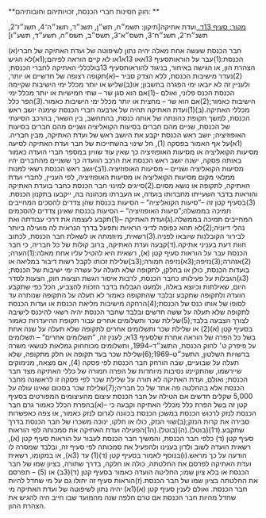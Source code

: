 **חוק חסינות חברי הכנסת, זכויותיהם וחובותיהם: **

[מקור: סעיף 13ד. ](https://he.wikisource.org/wiki/חוק_חסינות_חברי_הכנסת,_זכויותיהם_וחובותיהם#סעיף_13ד)
ועדת אתיקה[תיקון: תשמ״ח, תש״ן, תשנ״ד, תשנ״ה־4, תשנ״ז־2, תשנ״ח־2, תשנ״ח־3, תשס״א־3, תשס״ב, תשס״ה, תשע״ד, תשע״ו]

(א)חבר הכנסת שעשה אחת מאלה יהיה נתון לשיפוטה של ועדת האתיקה של חברי הכנסת:(1)עבר על הוראותסעיף 13אאו 13א1או לא קיים הוראה לפיהם;(1א)לא הגיש הצהרת הון, או הגישה באיחור, בניגוד להוראותסעיף 13בולכללי האתיקה לחברי הכנסת;(2)נעדר מישיבות הכנסת, ללא הצדק סביר –(א)תקופה רצופה של חדשיים או יותר, ולעניין זה לא יובאו ימי הפגרה בחשבון; או(ב)שליש או יותר מכלל ימי הישיבות שקיימה הכנסת הכנס פלוני, ואולם –(1)אם הוא סגן שר – שתי חמישיות או יותר מכלל ימי הישיבות כאמור;(2)אם הוא שר – מחצית או יותר מכלל ימי הישיבות כאמור.(3)הפר כלל מכללי האתיקה.(ב)(1)ועדת האתיקה תהיה של ארבעה חברי הכנסת שימנה יושב ראש הכנסת, למשך תקופת כהונתה של אותה כנסת, בהתחשב, בין השאר, בהרכב הסיעתי של הכנסת, שניים מהם חברים בסיעות הקואליציה ושניים מהם חברים בסיעות האופוזיציה; יושב ראש הכנסת יקבע את היושב ראש של ועדת האתיקה, מבין חבריה.(1א)על אף האמור בפסקה (1), חל שינוי בהשתייכות של חבר ועדת האתיקה לסיעה מסיעות הקואליציה או מסיעות האופוזיציה כך שאין עוד שוויון במספר חברי הועדה כאמור באותה פסקה, ישנה יושב ראש הכנסת את הרכב הוועדה כך ששניים מהחברים יהיו מסיעות הקואליציה ושניים – מסיעות האופוזיציה.(1ב)יושב ראש הכנסת רשאי למנות ממלאי מקום מסיעות הקואליציה או מסיעות האופוזיציה, לפי העניין, לחברי ועדת האתיקה, לתקופה או נושא מסוים.(2)סייגים למינוי חבר הכנסת כחבר בועדת האתיקה והוראות בדבר השעייתו מחברותו בועדה, או העברתו מכהונה בה, ייקבעו בתקנון הכנסת.(3)בסעיף קטן זה –”סיעות הקואליציה“ – הסיעות בכנסת שהן צדדים להסכים המחייבים תמיכה בממשלה;”סיעות האופוזיציה“ – הסיעות בכנסת שאינן צדדים להסכמים המחייבים תמיכה בממשלה.(ג)ועדת האתיקה –(1)תקבע לעצמה את דרכי עבודתה ואת נהלי דיוניה;(2)לא תהא כפופה לדיני הראיות ותפעל בדרך הנראית לה מועילה ביותר לבירור הקובלנות שיובאו לפניה.(3)רשאית, מיוזמתה או לשאלת חבר הכנסת, לכתוב חוות דעת בעניני אתיקה.(ד)קבעה ועדת האתיקה, ברוב קולות של כל חבריה, כי חבר הכנסת עבר על הוראות סעיף קטן (א), רשאית היא להטיל עליו אחת מאלה:(1)הערה;(2)אזהרה;(3)נזיפה;(3א)נזיפה חמורה;(3ב)שלילת זכותו לקבל רשות דיבור במליאה או בועדות הכנסת, כולן או בחלקן, לתקופה שלא תעלה על עשרה ימי ישיבות של הכנסת;(3ג)הגבלות על פעילותו כחבר הכנסת, לרבות איסור הגשת הצעות חוק, הצעות לסדר היום, שאילתות וכיוצא באלה, ולמעט הגבלות בדבר הזכות להצביע, הכל כפי שתקבע הועדה ולתקופה שתקבע ובלבד שהתקופה כאמור לא תעלה על התקופה שנותרה עד לסופו של אותו כנס של הכנסת;(4)הרחקה מישיבות מליאת הכנסת או ועדות הכנסת לתקופה שלא תעלה על ששה חדשים ובלבד שחבר הכנסת יהיה רשאי להיכנס לישיבה לצורך הצבעה בלבד;(5)שלילת שכר ותשלומים אחרים עבור תקופת ההיעדרות כאמור בסעיף קטן (א)(2) או שלילת שכר ותשלומים אחרים לתקופה שלא תעלה על שנה אחת בשל כל הפרה של הוראה אחרת שלסעיף 13א; לענין זה, ”תשלומים אחרים“ – תשלומים על פיפרק ט׳ לחוק הכנסת, התשנ״ד–1994, ותשלומים מכוחחוק גמלאות לנושאי משרה ברשויות השלטון, התשכ״ט–1969;(6)שלילת שכר בעד תקופה או חלק מתקופה, שלא תעלה על שבועיים, שבה הורחק חבר הכנסת לפי פסקה (4), אם מצאה, מנימוקים שיירשמו, שהתקיימו נסיבות מיוחדות של הפרה חמורה של כללי האתיקה מצד חבר הכנסת; ואולם, ועדת האתיקה לא תורה על שלילת שכר לפי פסקה זו לראשונה מחבר הכנסת אלא בהחלטה פה אחד של כל חבריה;(7)שלילת שכר בסכום שאינו עולה על 5,000 שקלים חדשים אם הטילה על חבר הכנסת עיצום מהעיצומים המפורטים בסעיף קטן זה בשל הפרת כלל מכללי האתיקה וקבעה כי –(א)בהפרת הכלל כאמור גרם חבר הכנסת לנזק לרכוש הכנסת במשכן הכנסת בכוונה לגרום לנזק כאמור, או צפה כאפשרות סבירה את קרות הנזק;(ב)שווי הנזק, כולו או חלקו, ינוכה משכרו של חבר הכנסת בדרך שתקבע.(ד1)(בוטל).(ה)(בוטל).(ה1)הפעילה ועדת האתיקה את סמכותה לפי הוראות סעיף קטן (ד) כלפי חבר הכנסת, והמשיך חבר הכנסת לעבור על הוראות סעיף קטן (א), רשאית הועדה לשוב ולדון בענינו ולהפעיל את סמכותה לפי סעיף זה, ובלבד שמסרה לו הודעה על כך מראש.(ו)בנוסף לאמור בסעיף קטן (ד)(1) עד (3א), או במקומו, רשאית ועדת האתיקה לפרסם את החלטתה, כולה או חלקה, בדרך שתורה, בציון שמו של חבר הכנסת או בלא ציון שמו; החליטה הועדה כאמור בסעיף קטן (ד)(3ב) או (5) – תפרסם את החלטתה בציון שמו של חבר הכנסת.(ז)הוראות סעיף זה יחולו גם על מי שחדל להיות חבר הכנסת. ואולם לענין סעיף קטן (א)(1א) יהיה נתון לשיפוטה של ועדת האתיקה מי שחדל מהיות חבר הכנסת אם טרם חלפה שנה מהמועד שבו חייב היה להגיש את הצהרת ההון.